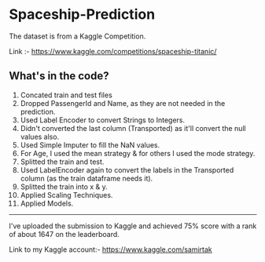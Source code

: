 # Spaceship-Prediction

The dataset is from a Kaggle Competition.

Link :- https://www.kaggle.com/competitions/spaceship-titanic/

What's in the code?
---------------------------------
1) Concated train and test files
2) Dropped PassengerId and Name, as they are not needed in the prediction.
3) Used Label Encoder to convert Strings to Integers. 
4) Didn't converted the last column (Transported) as it'll convert the null values also.
5) Used Simple Imputer to fill the NaN values.
6) For Age, I used the mean strategy & for others I used the mode strategy.
7) Splitted the train and test.
8) Used LabelEncoder again to convert the labels in the Transported column (as the train dataframe needs it).
9) Splitted the train into x & y.
10) Applied Scaling Techniques.
11) Applied Models.

----------------------------------
I've uploaded the submission to Kaggle and achieved 75% score with a rank of about 1647 on the leaderboard.

Link to my Kaggle account:- https://www.kaggle.com/samirtak
